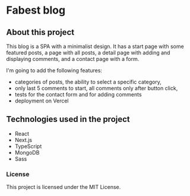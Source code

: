 # Fabest blog

## About this project

This blog is a SPA with a minimalist design. It has a start page with some featured posts, a page with all posts, a detail page with adding and displaying comments, and a contact page with a form.

I'm going to add the following features:

- categories of posts, the ability to select a specific category,
- only last 5 comments to start, all comments only after button click,
- tests for the contact form and for adding comments
- deployment on Vercel

## Technologies used in the project

- React
- Next.js
- TypeScript
- MongoDB
- Sass

### License

This project is licensed under the MIT License.
